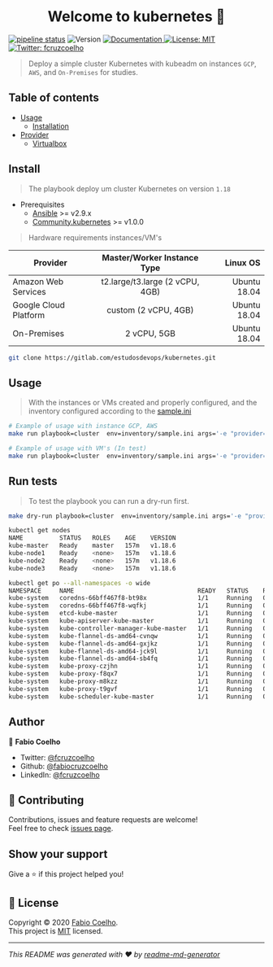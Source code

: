 <h1 align="center">Welcome to kubernetes 👋</h1>
<p>
  <a href="https://gitlab.com/estudosdevops/kubernetes/-/commits/master">
  <img alt="pipeline status" src="https://gitlab.com/estudosdevops/kubernetes/badges/master/pipeline.svg" /></a>
  <img alt="Version" src="https://img.shields.io/badge/version-0.1.0-blue.svg?cacheSeconds=2592000" />
  </a>
  <a href="https://gitlab.com/estudosdevops/kubernetes/-/blob/master/README.md" target="_blank">
    <img alt="Documentation" src="https://img.shields.io/badge/documentation-yes-brightgreen.svg" />
  </a>
  <a href="https://pt.wikipedia.org/wiki/Licen%C3%A7a_MIT" target="_blank">
    <img alt="License: MIT" src="https://img.shields.io/badge/License-MIT-yellow.svg" />
  </a>
  <a href="https://twitter.com/fcruzcoelho" target="_blank">
    <img alt="Twitter: fcruzcoelho" src="https://img.shields.io/twitter/follow/fcruzcoelho.svg?style=social" />
  </a>
</p>

> Deploy a simple cluster Kubernetes with kubeadm on instances `GCP`, `AWS`, and  `On-Premises` for studies.

## Table of contents

- [Usage](#usage)
  - [Installation](#Install)
- [Provider](#provider)
  - [Virtualbox](https://gitlab.com/estudosdevops/kubernetes/-/blob/master/virtualbox/README.md)

## Install

> The playbook deploy um cluster Kubernetes on version `1.18`

- Prerequisites
  - [Ansible](https://docs.ansible.com/ansible/latest/installation_guide/intro_installation.html) >= v2.9.x
  - [Community.kubernetes](https://github.com/ansible-collections/community.kubernetes) >= v1.0.0

> Hardware requirements instances/VM's

| Provider              |   Master/Worker Instance Type   |     Linux OS |
| --------------------- | :-----------------------------: | -----------: |
| Amazon Web Services   | t2.large/t3.large (2 vCPU, 4GB) | Ubuntu 18.04 |
| Google Cloud Platform |      custom (2 vCPU, 4GB)       | Ubuntu 18.04 |
| On-Premises           |           2 vCPU, 5GB           | Ubuntu 18.04 |

```sh
git clone https://gitlab.com/estudosdevops/kubernetes.git
```

## Usage

> With the instances or VMs created and properly configured, and the inventory configured according to the [sample.ini](https://gitlab.com/estudosdevops/kubernetes/-/blob/master/inventory/sample.ini)

```sh
# Example of usage with instance GCP, AWS
make run playbook=cluster  env=inventory/sample.ini args='-e "provider=<cloud_name> kube_master_ip=<ipaddress>"' tag=kubeadm,cluster
```

```sh
# Example of usage with VM's (In test)
make run playbook=cluster  env=inventory/sample.ini args='-e "provider=<vmware> kube_master_ip=<ipaddress>"' tag=kubeadm,cluster
```

## Run tests

> To test the playbook you can run a dry-run first.

```sh
make dry-run playbook=cluster  env=inventory/sample.ini args='-e "provider=<provider_name> kube_master_ip=<ipaddress>"' tag=kubeadm,cluster
```

```sh
kubectl get nodes
NAME          STATUS   ROLES    AGE    VERSION
kube-master   Ready    master   157m   v1.18.6
kube-node1    Ready    <none>   157m   v1.18.6
kube-node2    Ready    <none>   157m   v1.18.6
kube-node3    Ready    <none>   157m   v1.18.6
```

```sh
kubectl get po --all-namespaces -o wide
NAMESPACE     NAME                                  READY   STATUS    RESTARTS   AGE    IP              NODE          NOMINATED NODE   READINESS GATES
kube-system   coredns-66bff467f8-bt98x              1/1     Running   0          160m   10.244.1.2      kube-node3    <none>           <none>
kube-system   coredns-66bff467f8-wqfkj              1/1     Running   0          160m   10.244.0.2      kube-master   <none>           <none>
kube-system   etcd-kube-master                      1/1     Running   0          160m   10.158.15.200   kube-master   <none>           <none>
kube-system   kube-apiserver-kube-master            1/1     Running   0          160m   10.158.15.200   kube-master   <none>           <none>
kube-system   kube-controller-manager-kube-master   1/1     Running   0          160m   10.158.15.200   kube-master   <none>           <none>
kube-system   kube-flannel-ds-amd64-cvnqw           1/1     Running   0          160m   10.158.15.204   kube-node3    <none>           <none>
kube-system   kube-flannel-ds-amd64-gxjkz           1/1     Running   0          159m   10.158.15.202   kube-node1    <none>           <none>
kube-system   kube-flannel-ds-amd64-jck9l           1/1     Running   0          160m   10.158.15.200   kube-master   <none>           <none>
kube-system   kube-flannel-ds-amd64-sb4fq           1/1     Running   0          159m   10.158.15.203   kube-node2    <none>           <none>
kube-system   kube-proxy-czjhn                      1/1     Running   0          159m   10.158.15.202   kube-node1    <none>           <none>
kube-system   kube-proxy-f8qx7                      1/1     Running   0          160m   10.158.15.204   kube-node3    <none>           <none>
kube-system   kube-proxy-m8kzz                      1/1     Running   0          159m   10.158.15.203   kube-node2    <none>           <none>
kube-system   kube-proxy-t9gvf                      1/1     Running   0          160m   10.158.15.200   kube-master   <none>           <none>
kube-system   kube-scheduler-kube-master            1/1     Running   0          160m   10.158.15.200   kube-master   <none>           <none>
```

## Author

👤 **Fabio Coelho**

* Twitter: [@fcruzcoelho](https://twitter.com/fcruzcoelho)
* Github: [@fabiocruzcoelho](https://github.com/fabiocruzcoelho)
* LinkedIn: [@fcruzcoelho](https://linkedin.com/in/fcruzcoelho)

## 🤝 Contributing

Contributions, issues and feature requests are welcome!<br />Feel free to check [issues page](https://gitlab.com/estudosdevops/kubernetes/-/issues).

## Show your support

Give a ⭐️ if this project helped you!

## 📝 License

Copyright © 2020 [Fabio Coelho](https://github.com/fabiocruzcoelho).<br />
This project is [MIT](https://pt.wikipedia.org/wiki/Licen%C3%A7a_MIT) licensed.

***
_This README was generated with ❤️ by [readme-md-generator](https://github.com/kefranabg/readme-md-generator)_
